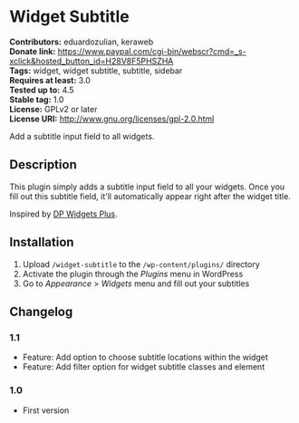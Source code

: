 # Widget Subtitle #
**Contributors:** eduardozulian, keraweb  
**Donate link:** https://www.paypal.com/cgi-bin/webscr?cmd=_s-xclick&hosted_button_id=H28V8F5PHSZHA  
**Tags:** widget, widget subtitle, subtitle, sidebar  
**Requires at least:** 3.0  
**Tested up to:** 4.5  
**Stable tag:** 1.0  
**License:** GPLv2 or later  
**License URI:** http://www.gnu.org/licenses/gpl-2.0.html  

Add a subtitle input field to all widgets.

## Description ##

This plugin simply adds a subtitle input field to all your widgets. Once you fill out this subtitle field, it'll automatically appear right after the widget title.

Inspired by [DP Widgets Plus](http://wordpress.org/plugins/dp-widgets-plus/).

## Installation ##

1. Upload `/widget-subtitle` to the `/wp-content/plugins/` directory
2. Activate the plugin through the *Plugins* menu in WordPress
3. Go to *Appearance* > *Widgets* menu and fill out your subtitles

## Changelog ##

### 1.1 ###
*	Feature: Add option to choose subtitle locations within the widget
*	Feature: Add filter option for widget subtitle classes and element

### 1.0 ###
* First version
